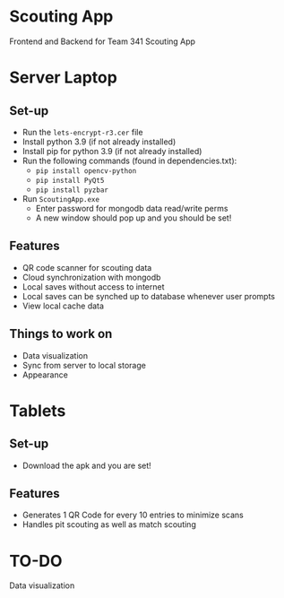 # Scouting App


Frontend and Backend for Team 341 Scouting App

# Server Laptop
   ## Set-up ##
   - Run the ```lets-encrypt-r3.cer``` file
   - Install python 3.9 (if not already installed)
   - Install pip for python 3.9 (if not already installed)
   - Run the following commands (found in dependencies.txt):
     - ```pip install opencv-python```
     - ```pip install PyQt5```
     - ```pip install pyzbar```
   - Run ```ScoutingApp.exe```
     - Enter password for mongodb data read/write perms
     - A new window should pop up and you should be set!
     
   ## Features ##
   - QR code scanner for scouting data
   - Cloud synchronization with mongodb
   - Local saves without access to internet
   - Local saves can be synched up to database whenever user prompts
   - View local cache data
   
   ## Things to work on ##
   - Data visualization
   - Sync from server to local storage
   - Appearance

# Tablets
   ## Set-up ##
   - Download the apk and you are set!
   
   ## Features ##
   - Generates 1 QR Code for every 10 entries to minimize scans
   - Handles pit scouting as well as match scouting

# TO-DO
Data visualization
